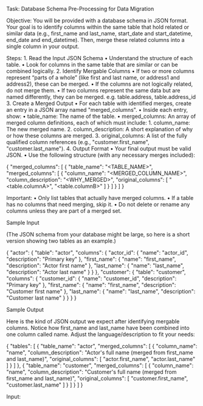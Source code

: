 Task: Database Schema Pre-Processing for Data Migration

Objective:
You will be provided with a database schema in JSON format. Your goal is to identify columns within the same table that hold related or similar data (e.g., first_name and last_name, start_date and start_datetime, end_date and end_datetime). Then, merge these related columns into a single column in your output.

Steps:
	1.	Read the Input JSON Schema
	•	Understand the structure of each table.
	•	Look for columns in the same table that are similar or can be combined logically.
	2.	Identify Mergable Columns
	•	If two or more columns represent “parts of a whole” (like first and last name, or address1 and address2), these can be merged.
	•	If the columns are not logically related, do not merge them.
    •	If two columns represent the same data but are named differently, they can be merged. e.g. table.address, table.address_id
	3.	Create a Merged Output
	•	For each table with identified merges, create an entry in a JSON array named "merged_columns".
	•	Inside each entry, show:
	•	table_name: The name of the table.
	•	merged_columns: An array of merged column definitions, each of which must include:
	1.	column_name: The new merged name.
	2.	column_description: A short explanation of why or how these columns are merged.
	3.	original_columns: A list of the fully qualified column references (e.g., "customer.first_name", "customer.last_name").
	4.	Output Format
	•	Your final output must be valid JSON.
	•	Use the following structure (with any necessary merges included):

{
  "merged_columns": [
    {
      "table_name": "<TABLE_NAME>",
      "merged_columns": [
        {
          "column_name": "<MERGED_COLUMN_NAME>",
          "column_description": "<WHY_MERGED>",
          "original_columns": [
            "<table.columnA>",
            "<table.columnB>"
          ]
        }
      ]
    }
  ]
}



Important:
	•	Only list tables that actually have merged columns.
	•	If a table has no columns that need merging, skip it.
	•	Do not delete or rename any columns unless they are part of a merged set.

Sample Input

(The JSON schema from your database might be large, so here is a short version showing two tables as an example.)

{
  "actor": {
    "table": "actor",
    "columns": {
      "actor_id": {
        "name": "actor_id",
        "description": "Primary key"
      },
      "first_name": {
        "name": "first_name",
        "description": "Actor first name"
      },
      "last_name": {
        "name": "last_name",
        "description": "Actor last name"
      }
    }
  },
  "customer": {
    "table": "customer",
    "columns": {
      "customer_id": {
        "name": "customer_id",
        "description": "Primary key"
      },
      "first_name": {
        "name": "first_name",
        "description": "Customer first name"
      },
      "last_name": {
        "name": "last_name",
        "description": "Customer last name"
      }
    }
  }
}

Sample Output

Here is the kind of JSON output we expect after identifying mergable columns. Notice how first_name and last_name have been combined into one column called name. Adjust the language/description to fit your needs:

{
  "tables": [
    {
      "table_name": "actor",
      "merged_columns": [
        {
          "column_name": "name",
          "column_description": "Actor's full name (merged from first_name and last_name)",
          "original_columns": [
            "actor.first_name",
            "actor.last_name"
          ]
        }
      ]
    },
    {
      "table_name": "customer",
      "merged_columns": [
        {
          "column_name": "name",
          "column_description": "Customer's full name (merged from first_name and last_name)",
          "original_columns": [
            "customer.first_name",
            "customer.last_name"
          ]
        }
      ]
    }
  ]
}

Input: